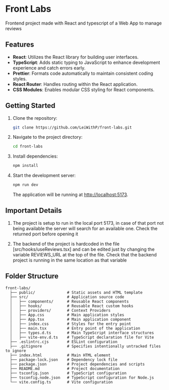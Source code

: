 # Front Labs

Frontend project made with React and typescript of a Web App to manage reviews

## Features

- **React**: Utilizes the React library for building user interfaces.
- **TypeScript**: Adds static typing to JavaScript to enhance development experience and catch errors early.
- **Prettier**: Formats code automatically to maintain consistent coding styles.
- **React Router**: Handles routing within the React application.
- **CSS Modules**: Enables modular CSS styling for React components.

## Getting Started

1. Clone the repository:

   ```bash
   git clone https://github.com/LeiWithP/front-labs.git
   ```

2. Navigate to the project directory:

   ```bash
   cd front-labs
   ```

3. Install dependencies:

   ```bash
   npm install
   ```

4. Start the development server:

   ```bash
   npm run dev
   ```

   The application will be running at [http://localhost:5173](http://localhost:5173).

## Important Details

1. The project is setup to run in the local port 5173, in case of that port not being available the server will search for an available one. Check the returned port before opening it

2. The backend of the project is hardcoded in the file [src/hooks/useReviews.tsx] and can be edited just by changing the variable REVIEWS_URL at the top of the file. Check that the backend project is running in the same location as that variable

## Folder Structure

```
front-labs/
  ├── public/              # Static assets and HTML template
  ├── src/                 # Application source code
  │   ├── components/      # Reusable React components
  │   ├── hooks/           # Reusable React custom hooks
  │   ├── providers/       # Context Providers
  │   ├── App.css          # Main application styles
  │   ├── App.tsx          # Main application component  
  │   ├── index.css        # Styles for the entry point
  │   ├── main.tsx         # Entry point of the application  
  │   ├── types.d.ts       # Main TypeScript interface structures
  │   ├── vite-env.d.ts    # TypeScript declaration file for Vite
  ├── .eslintrc.cjs        # ESLint configuration
  ├── .gitignore           # Specifies intentionally untracked files to ignore
  ├── index.html           # Main HTML element
  ├── package-lock.json    # Dependency lock file
  ├── package.json         # Project dependencies and scripts
  ├── README.md            # Project documentation
  ├── tsconfig.json        # TypeScript configuration
  ├── tsconfig.node.json   # TypeScript configuration for Node.js
  └── vite.config.ts       # Vite configuration
```
